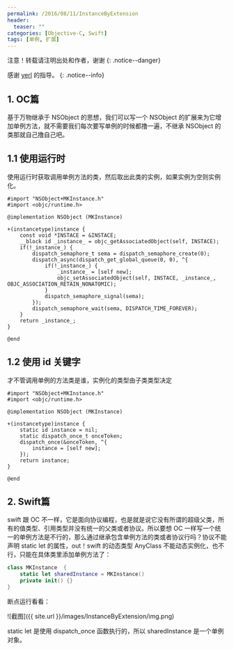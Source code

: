 ```yaml
---
permalink: /2016/08/11/InstanceByExtension
header:
  teaser: ""
categories: [Objective-C, Swift]
tags: [单例, 扩展]
---
```


注意！转载请注明出处和作者，谢谢
{: .notice--danger}

感谢 [yerl](http://yerl.cn) 的指导。
{: .notice--info}

## 1. OC篇
基于万物继承于 NSObject 的思想，我们可以写一个 NSObject 的扩展来为它增加单例方法，就不需要我们每次要写单例的时候都撸一遍，不继承 NSObject 的类那就自己撸自己吧。

## 1.1 使用运行时
使用运行时获取调用单例方法的类，然后取出此类的实例，如果实例为空则实例化。

```objc
#import "NSObject+MKInstance.h"
#import <objc/runtime.h>

@implementation NSObject (MKInstance)

+(instancetype)instance {
    const void *INSTACE = &INSTACE;
    __block id _instance_ = objc_getAssociatedObject(self, INSTACE);
    if(!_instance_) {
        dispatch_semaphore_t sema = dispatch_semaphore_create(0);
        dispatch_async(dispatch_get_global_queue(0, 0), ^{
            if(!_instance_) {
                _instance_ = [self new];
                objc_setAssociatedObject(self, INSTACE, _instance_, OBJC_ASSOCIATION_RETAIN_NONATOMIC);
            }
            dispatch_semaphore_signal(sema);
        });
        dispatch_semaphore_wait(sema, DISPATCH_TIME_FOREVER);
    }
    return _instance_;
}

@end
```

## 1.2 使用 id 关键字
才不管调用单例的方法类是谁，实例化的类型由子类类型决定

```objc
#import "NSObject+MKInstance.h"
#import <objc/runtime.h>

@implementation NSObject (MKInstance)

+(instancetype)instance {
    static id instance = nil;
    static dispatch_once_t onceToken;
    dispatch_once(&onceToken, ^{
        instance = [self new];
    });
    return instance;
}

@end
```

## 2. Swift篇
swift 跟 OC 不一样，它是面向协议编程，也是就是说它没有所谓的超级父类，所有的值类型、引用类型并没有统一的父类或者协议。所以要想 OC 一样写一个统一的单例方法是不行的，那么通过继承包含单例方法的类或者协议行吗？协议不能声明 static let 的属性，out！swift 的动态类型 AnyClass 不能动态实例化，也不行，只能在具体类里添加单例方法了：

```swift
class MKInstance  {
    static let sharedInstance = MKInstance()
    private init() {}
}
```

断点运行看看：

![截图]({{ site.url }}/images/InstanceByExtension/img.png)

static let 是使用 dispatch_once 函数执行的，所以 sharedInstance 是一个单例对象。


<!-- 多说评论框 start -->
<div class="ds-thread" data-thread-key="InstanceByExtension" data-title="InstanceByExtension" data-url="http://mkapple.cn/2016/08/11/InstanceByExtension"></div>
<!-- 多说评论框 end -->
<!-- 多说公共JS代码 start (一个网页只需插入一次) -->
<script type="text/javascript">
var duoshuoQuery = {short_name:"mkapple"};
	(function() {
		var ds = document.createElement('script');
		ds.type = 'text/javascript';ds.async = true;
		ds.src = (document.location.protocol == 'https:' ? 'https:' : 'http:') + '//static.duoshuo.com/embed.js';
		ds.charset = 'UTF-8';
		(document.getElementsByTagName('head')[0] 
		 || document.getElementsByTagName('body')[0]).appendChild(ds);
	})();
	</script>
<!-- 多说公共JS代码 end -->
